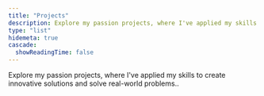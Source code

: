 ```yaml
---
title: "Projects"
description: Explore my passion projects, where I've applied my skills to create innovative solutions and solve real-world problems..
type: "list"
hidemeta: true
cascade:
  showReadingTime: false
--- 
```

Explore my passion projects, where I've applied my skills to create innovative solutions and solve real-world problems..   